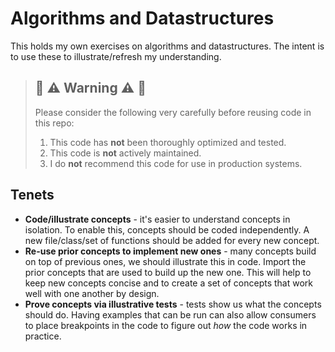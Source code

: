 # Algorithms and Datastructures

This holds my own exercises on algorithms and datastructures. The intent is to use these to illustrate/refresh my understanding.

> ## :rotating_light: :warning: Warning  :warning: :rotating_light:
> Please consider the following very carefully before reusing code in this repo:
> 1. This code has **not** been thoroughly optimized and tested. 
> 1. This code is **not** actively maintained. 
> 1. I do **not** recommend this code for use in production systems.

## Tenets

 - **Code/illustrate concepts** - it's easier to understand concepts in isolation. To enable this, concepts should be coded independently. A new file/class/set of functions should be added for every new concept.
 - **Re-use prior concepts to implement new ones** - many concepts build on top of previous ones, we should illustrate this in code. Import the prior concepts that are used to build up the new one. This will help to keep new concepts concise and to create a set of concepts that work well with one another by design.
 - **Prove concepts via illustrative tests** - tests show us what the concepts should do. Having examples that can be run can also allow consumers to place breakpoints in the code to figure out _how_ the code works in practice.